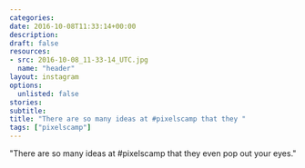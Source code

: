 ```yaml
---
categories:
date: 2016-10-08T11:33:14+00:00
description:
draft: false
resources:
- src: 2016-10-08_11-33-14_UTC.jpg
  name: "header"
layout: instagram
options:
  unlisted: false
stories:
subtitle:
title: "There are so many ideas at #pixelscamp that they "
tags: ["pixelscamp"]
---
```


"There are so many ideas at #pixelscamp that they even pop out your eyes."
